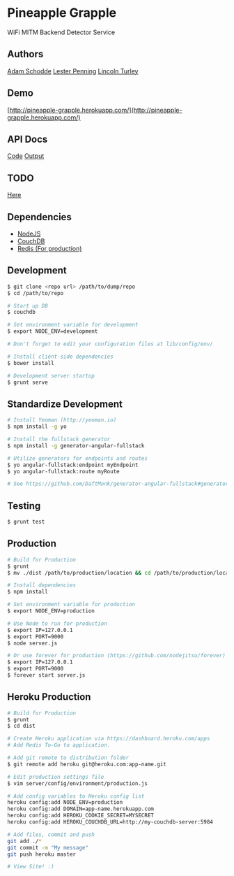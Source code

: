 Pineapple Grapple
============

WiFi MITM Backend Detector Service

Authors
-------
[Adam Schodde](mailto:aaschodd@asu.edu)
[Lester Penning](mailto:Lester.Penning@asu.edu)
[Lincoln Turley](mailto:llturley@asu.edu)

Demo
-----
[http://pineapple-grapple.herokuapp.com/](http://pineapple-grapple.herokuapp.com/)

API Docs
--------
[Code](/client/docs/)
[Output](http://pineapple-grapple.herokuapp.com/docs/)


TODO
-----
[Here](TODO.md)

Dependencies
------------

* [NodeJS](http://nodejs.org/)
* [CouchDB](http://couchdb.apache.org/)
* [Redis (For production)](http://redis.io/)

Development
-----------

```bash
$ git clone <repo url> /path/to/dump/repo
$ cd /path/to/repo

# Start up DB
$ couchdb

# Set environment variable for development
$ export NODE_ENV=development

# Don't forget to edit your configuration files at lib/config/env/

# Install client-side dependencies
$ bower install

# Development server startup
$ grunt serve
```

Standardize Development
------------------------

```bash
# Install Yeoman (http://yeoman.io)
$ npm install -g yo

# Install the fullstack generator
$ npm install -g generator-angular-fullstack

# Utilize generators for endpoints and routes
$ yo angular-fullstack:endpoint myEndpoint
$ yo angular-fullstack:route myRoute

# See https://github.com/DaftMonk/generator-angular-fullstack#generators for full list.
```

Testing
------

```bash
$ grunt test
```

Production
----------

```bash
# Build for Production
$ grunt
$ mv ./dist /path/to/production/location && cd /path/to/production/location

# Install dependencies
$ npm install

# Set environment variable for production
$ export NODE_ENV=production

# Use Node to run for production
$ export IP=127.0.0.1
$ export PORT=9000
$ node server.js

# Or use forever for production (https://github.com/nodejitsu/forever)
$ export IP=127.0.0.1
$ export PORT=9000
$ forever start server.js
```

Heroku Production
----------------

```bash
# Build for Production
$ grunt
$ cd dist

# Create Heroku application via https://dashboard.heroku.com/apps
# Add Redis To-Go to application.

# Add git remote to distribution folder
$ git remote add heroku git@heroku.com:app-name.git

# Edit production settings file
$ vim server/config/environment/production.js

# Add config variables to Heroku config list
heroku config:add NODE_ENV=production
heroku config:add DOMAIN=app-name.herokuapp.com
heroku config:add HEROKU_COOKIE_SECRET=MYSECRET
heroku config:add HEROKU_COUCHDB_URL=http://my-couchdb-server:5984

# Add files, commit and push
git add ./*
git commit -m "My message"
git push heroku master

# View Site! :)
```